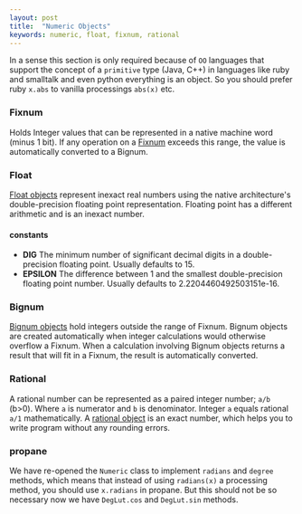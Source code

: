 ```yaml
---
layout: post
title:  "Numeric Objects"
keywords: numeric, float, fixnum, rational
---
```


In a sense this section is only required because of `OO` languages that support the concept of a `primitive` type (Java, C++) in languages like ruby and smalltalk and even python everything is an object. So you should prefer ruby `x.abs` to vanilla processings `abs(x)` etc.

### Fixnum ###

Holds Integer values that can be represented in a native machine word (minus 1 bit). If any operation on a [Fixnum][fixnum] exceeds this range, the value is automatically converted to a Bignum.

### Float ###

[Float objects][float] represent inexact real numbers using the native architecture's double-precision floating point representation.  Floating point has a different arithmetic and is an inexact number.

#### constants ###
* __DIG__ The minimum number of significant decimal digits in a double-precision floating point. Usually defaults to 15.
* __EPSILON__ The difference between 1 and the smallest double-precision floating point number.  Usually defaults to 2.2204460492503151e-16.

### Bignum ###

[Bignum objects][bignum] hold integers outside the range of Fixnum. Bignum objects are created automatically when integer calculations would otherwise overflow a Fixnum. When a calculation involving Bignum objects returns a result that will fit in a Fixnum, the result is automatically converted.

### Rational ###

A rational number can be represented as a paired integer number; `a/b` (b>0). Where `a` is numerator and `b` is denominator. Integer `a` equals rational `a/1` mathematically.  A [rational object][rational] is an exact number, which helps you to write program without any rounding errors.

### propane ###

We have re-opened the `Numeric` class to implement `radians` and `degree` methods, which means that instead of using `radians(x)` a processing method, you should use `x.radians` in propane. But this should not be so necessary now we have `DegLut.cos` and `DegLut.sin` methods.

[float]:https://ruby-doc.org/core-2.2.0/Float.html
[fixnum]:https://ruby-doc.org/core-2.2.0/Fixnum.html
[bignum]:https://ruby-doc.org/core-2.2.0/Bignum.html
[rational]:https://ruby-doc.org/core-2.2.0/Rational.html
